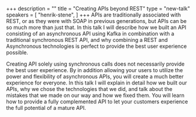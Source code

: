 +++
description = ""
title = "Creating APIs beyond REST"
type = "new-talk"
speakers = [
        "henrik-stene",
]
+++
APIs are traditionally associated with REST, or as they were with SOAP in previous generations, but APIs can be so much more than just that. In this talk I will describe how we built an API consisting of an asynchronous API using Kafka in combination with a traditional synchronous REST API, and why combining a REST and Asynchronous technologies is perfect to provide the best user experience possible.

Creating API solely using synchronous calls does not necessarily provide the best user experience. By in addition allowing your users to utilize the power and flexibility of asynchronous APIs, you will create a much better experience for everyone. In this talk I will explain in detail how we built our APIs, why we chose the technologies that we did, and talk about the mistakes that we made on our way and how we fixed them. You will learn how to provide a fully complemented API to let your customers experience the full potential of a mature API.
